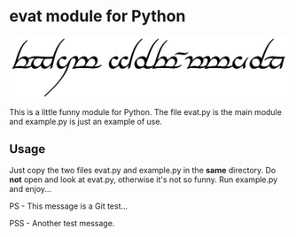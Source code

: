 # evat module for Python

![evat logo](https://github.com/pbejian/evat/blob/master/evat.png "evat logo")

This is a little funny module for Python.
The file evat.py is the main module and example.py is just an example of use.

## Usage

Just copy the two files evat.py and example.py in the **same** directory.
Do **not** open and look at evat.py, otherwise it's not so funny.
Run example.py and enjoy...

PS - This message is a Git test...

PSS - Another test message.